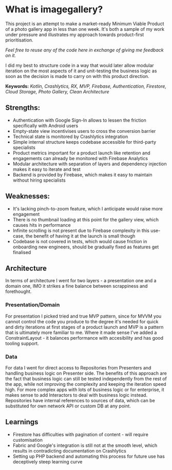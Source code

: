 # What is imagegallery?
This project is an attempt to make a market-ready Minimum Viable Product of a photo gallery app in less than one week. It's both a sample of my work under pressure and illustrates my approach towards product-first prioritisation.

*Feel free to reuse any of the code here in exchange of giving me feedback on it.*

I did my best to structure code in a way that would later allow modular iteration on the most aspects of it and unit-testing the business logic as soon as the decision is made to carry on with this product direction.

**Keywords:** *Kotlin, Crashlytics, RX, MVP, Firebase, Authentication, Firestore, Cloud Storage, Photo Gallery, Clean Architecture*

## Strengths:
- Authentication with Google Sign-In allows to lessen the friction specifically with Android users
- Empty-state view incentivises users to cross the conversion barrier
- Technical state is monitored by Crashlytics integration
- Simple internal structure keeps codebase accessible for third-party specialists
- Product metrics important for a product launch like retention and engagements can already be monitored with Firebase Analytics 
- Modular architecture with separation of layers and dependency injection makes it easy to iterate and test
- Backend is provided by Firebase, which makes it easy to maintain without hiring specialists

## Weaknesses:
- It's lacking pinch-to-zoom feature, which I anticipate would raise more engagement
- There is no thumbnail loading at this point for the gallery view, which causes hits in performance
- Infinite scrolling is not present due to Firebase complexity in this use-case, the benefit of having it at the launch is small though
- Codebase is not covered in tests, which would cause friction in onboarding new engineers, should be gradually fixed as features get finalised


## Architecture
In terms of architecture I went for two layers - a presentation one and a domain one, IMO it strikes a fine balance between scrappiness and forethought.

### Presentation/Domain
For presentation I picked tried and true MVP pattern, since for MVVM you cannot control the code you produce to the degree it's needed for quick and dirty iterations at first stages of a product launch and MVP is a pattern that is ultimately more familiar to me. Where it made sense I've added a ConstraintLayout - it balances performance with accesibility and has good tooling support.

### Data
For data I went for direct access to Repositories from Presenters and handling business logic on Presenter side. The benefits of this approach are the fact that business logic can still be tested independently from the rest of the app, while not improving the complexity and keeping the iteration speed high. For more complex apps with lots of business logic or for enterprise, it makes sense to add Interactors to deal with business logic instead. Repositories have internal references to sources of data, which can be substituted for own network API or custom DB at any point.

## Learnings
- Firestore has difficulties with pagination of content - will require customisation
- Fabric and Google's integration is still not at the smooth level, which results in contradicting documentation on Crashlytics
- Setting up PHP backend and automating this process for future use has deceptively steep learning curve
